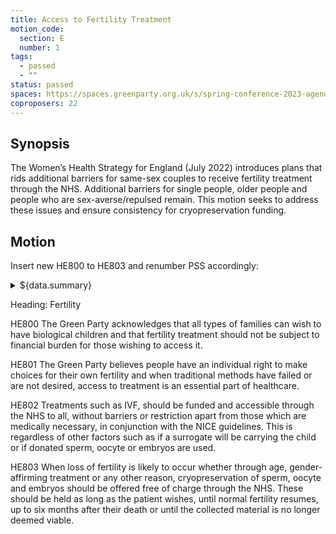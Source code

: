 ```yaml
---
title: Access to Fertility Treatment
motion_code:
  section: E
  number: 1
tags:
  - passed
  - ""
status: passed
spaces: https://spaces.greenparty.org.uk/s/spring-conference-2023-agenda-forum/?contentId=120057
coproposers: 22
---
```

## Synopsis

The Women’s Health Strategy for England (July 2022) introduces plans that rids additional barriers for same-sex couples to receive fertility treatment through the NHS. Additional barriers for single people, older people and people who are sex-averse/repulsed remain. This motion seeks to address these issues and ensure consistency for cryopreservation funding.

## Motion

Insert new HE800 to HE803 and renumber PSS accordingly:

<details><summary>${data.summary}</summary>${data.detail}</details>

Heading: Fertility

HE800 The Green Party acknowledges that all types of families can wish to have biological children and that fertility treatment should not be subject to financial burden for those wishing to access it.

HE801 The Green Party believes people have an individual right to make choices for their own fertility and when traditional methods have failed or are not desired, access to treatment is an essential part of healthcare.

HE802 Treatments such as IVF, should be funded and accessible through the NHS to all, without barriers or restriction apart from those which are medically necessary, in conjunction with the NICE guidelines. This is regardless of other factors such as if a surrogate will be carrying the child or if donated sperm, oocyte or embryos are used.

HE803 When loss of fertility is likely to occur whether through age, gender-affirming treatment or any other reason, cryopreservation of sperm, oocyte and embryos should be offered free of charge through the NHS. These should be held as long as the patient wishes, until normal fertility resumes, up to six months after their death or until the collected material is no longer deemed viable.